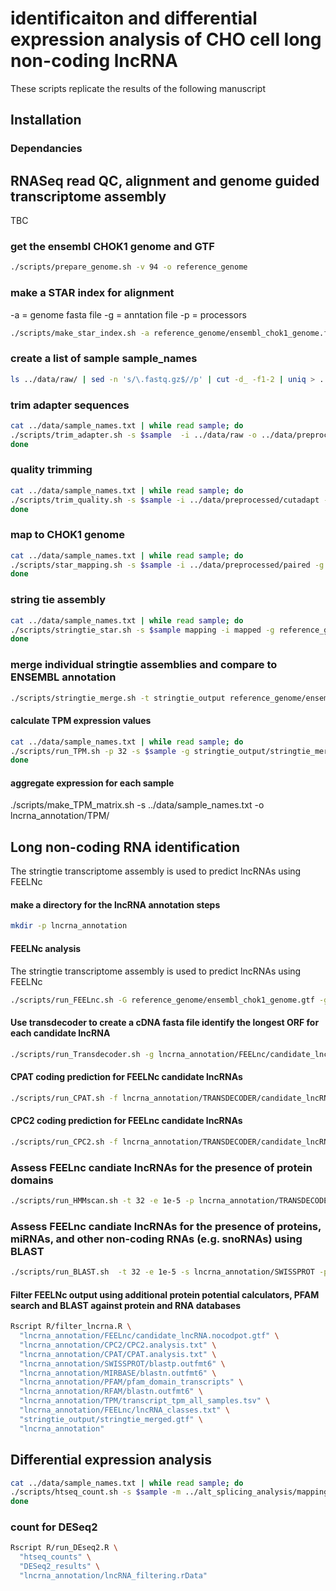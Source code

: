 # identificaiton and differential expression analysis of CHO cell long non-coding lncRNA

These scripts replicate the results of the following manuscript

## Installation
### Dependancies

## RNASeq read QC, alignment and genome guided transcriptome assembly
TBC

### get the ensembl CHOK1 genome and GTF
```bash
./scripts/prepare_genome.sh -v 94 -o reference_genome
```

### make a STAR index for alignment
-a = genome fasta file
-g = anntation file
-p = processors

```bash
./scripts/make_star_index.sh -a reference_genome/ensembl_chok1_genome.fa -g reference_genome/ensembl_chok1_genome.gtf -p 32
```

### create a list of sample sample_names
```bash
ls ../data/raw/ | sed -n 's/\.fastq.gz$//p' | cut -d_ -f1-2 | uniq > ../data/sample_names.txt
```

### trim adapter sequences
```bash
cat ../data/sample_names.txt | while read sample; do
./scripts/trim_adapter.sh -s $sample  -i ../data/raw -o ../data/preprocessed/cutadapt&
done
```

### quality trimming
```bash
cat ../data/sample_names.txt | while read sample; do
./scripts/trim_quality.sh -s $sample -i ../data/preprocessed/cutadapt -o../data/preprocessed
done
```

### map to CHOK1 genome
```bash
cat ../data/sample_names.txt | while read sample; do
./scripts/star_mapping.sh -s $sample -i ../data/preprocessed/paired -g reference_gene/star_index -o mapped -p 32
done
```

### string tie assembly
```bash
cat ../data/sample_names.txt | while read sample; do
./scripts/stringtie_star.sh -s $sample mapping -i mapped -g reference_genome/ensembl_chok1_genome.gtf -o stringtie_output -p 32
done
```

### merge individual stringtie assemblies and compare to ENSEMBL annotation
```bash
./scripts/stringtie_merge.sh -t stringtie_output reference_genome/ensembl_chok1_genome.gtf
```

#### calculate TPM expression values
```bash
cat ../data/sample_names.txt | while read sample; do
./scripts/run_TPM.sh -p 32 -s $sample -g stringtie_output/stringtie_merged.gtf -o lncrna_annotation/TPM -b ../alt_splicing_analysis/mapping/
done
```

####  aggregate expression for each sample
./scripts/make_TPM_matrix.sh -s ../data/sample_names.txt -o lncrna_annotation/TPM/

## Long non-coding RNA identification
The stringtie transcriptome assembly is used to predict lncRNAs using FEELNc
#### make a directory for the lncRNA annotation steps
```bash
mkdir -p lncrna_annotation
```

#### FEELNc analysis
The stringtie transcriptome assembly is used to predict lncRNAs using FEELNc
```bash
./scripts/run_FEELnc.sh -G reference_genome/ensembl_chok1_genome.gtf -g stringtie_output/stringtie_merged.gtf -f reference_genome/ensembl_chok1_genome.fa -o lncrna_annotation/FEELnc
```

#### Use transdecoder to create a cDNA fasta file identify the longest ORF for each candidate lncRNA
```bash
./scripts/run_Transdecoder.sh -g lncrna_annotation/FEELnc/candidate_lncRNA.nocodpot.gtf -f reference_genome/ensembl_chok1_genome.fa -o lncrna_annotation/TRANSDECODER
```

#### CPAT coding prediction for FEELNc candidate lncRNAs
```bash
./scripts/run_CPAT.sh -f lncrna_annotation/TRANSDECODER/candidate_lncRNA.nocodpot.cdna.fa -o lncrna_annotation/CPAT
```

#### CPC2 coding prediction for FEELnc candidate lncRNAs
```bash
./scripts/run_CPC2.sh -f lncrna_annotation/TRANSDECODER/candidate_lncRNA.nocodpot.cdna.fa -o lncrna_annotation/CPC2
```

### Assess FEELnc candiate lncRNAs for the presence of protein domains
```bash
./scripts/run_HMMscan.sh -t 32 -e 1e-5 -p lncrna_annotation/TRANSDECODER/longest_orfs.pep -o lncrna_annotation/PFAM
```

### Assess FEELnc candiate lncRNAs for the presence of proteins, miRNAs, and other non-coding RNAs (e.g. snoRNAs) using BLAST
```bash
./scripts/run_BLAST.sh  -t 32 -e 1e-5 -s lncrna_annotation/SWISSPROT -p lncrna_annotation/TRANSDECODER/longest_orfs.pep -m lncrna_annotation/MIRBASE -r lncrna_annotation/RFAM -n lncrna_annotation/TRANSDECODER/candidate_lncRNA.nocodpot.cdna.fa
```
#### Filter FEELNc output using additional protein potential calculators, PFAM search and BLAST against protein and RNA databases
```bash
Rscript R/filter_lncrna.R \
  "lncrna_annotation/FEELnc/candidate_lncRNA.nocodpot.gtf" \
  "lncrna_annotation/CPC2/CPC2.analysis.txt" \
  "lncrna_annotation/CPAT/CPAT.analysis.txt" \
  "lncrna_annotation/SWISSPROT/blastp.outfmt6" \
  "lncrna_annotation/MIRBASE/blastn.outfmt6" \
  "lncrna_annotation/PFAM/pfam_domain_transcripts" \
  "lncrna_annotation/RFAM/blastn.outfmt6" \
  "lncrna_annotation/TPM/transcript_tpm_all_samples.tsv" \
  "lncrna_annotation/FEELnc/lncRNA_classes.txt" \
  "stringtie_output/stringtie_merged.gtf" \
  "lncrna_annotation"
```

## Differential expression analysis
```bash
cat ../data/sample_names.txt | while read sample; do
./scripts/htseq_count.sh -s $sample -m ../alt_splicing_analysis/mapping/ -g stringtie_output/stringtie_merged.gtf -o ./htseq_counts&
done
```

### count for DESeq2
```bash
Rscript R/run_DEseq2.R \
  "htseq_counts" \
  "DESeq2_results" \
  "lncrna_annotation/lncRNA_filtering.rData"
```
